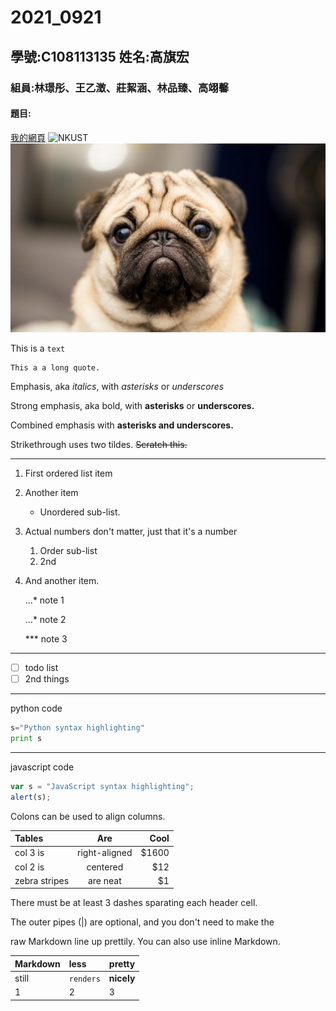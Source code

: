 # 2021_0921 

## 學號:C108113135 姓名:高旗宏

### 組員:林璟彤、王乙澂、莊絜涵、林品臻、高翊馨


#### 題目:

[我的網頁](https://www.nkust.edu.tw/index.php)
![NKUST](https://www.nkust.edu.tw/var/file/0/1000/img/513/182513897.png "第一科大")
![new fig](DOG.jpg "DOG")


This is a `text`
```
This a a long quote.
```

Emphasis, aka *italics*, with *asterisks* or *underscores*

Strong emphasis, aka bold, with **asterisks** or **underscores.**

Combined emphasis with **asterisks and underscores.**

Strikethrough uses two tildes. ~~Scratch this.~~
***

1. First ordered list item

2. Another item

   * Unordered sub-list.

3. Actual numbers don't matter, just that it's a number

   1. Order sub-list
   2. 2nd

4. And another item.
   
    ...* note 1

    ...* note 2

    *** note 3
***
- [ ] todo list
- [ ] 2nd things
***
python code

```python
s="Python syntax highlighting"
print s
```
***
javascript code 

```javascript
var s = "JavaScript syntax highlighting";
alert(s);
```

Colons can be used to align columns.

| Tables        |      Are      |  Cool |
| :------------ | :-----------: | ----: |
| col 3 is      | right-aligned | $1600 |
| col 2 is      |   centered    |   $12 |
| zebra stripes |   are neat    |    $1 |

There must be at least 3 dashes sparating each header cell.

The outer pipes (|) are optional, and you don't need to make the

raw Markdown line up prettily. You can also use inline Markdown.

| Markdown | less      | pretty     |
| :------- | :-------- | :--------- |
| still    | `renders` | **nicely** |
| 1        | 2         | 3          |
